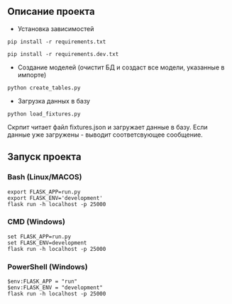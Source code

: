## Описание проекта
- Установка зависимостей
```shell
pip install -r requirements.txt

pip install -r requirements.dev.txt
```

- Создание моделей (очистит БД и создаст все модели, указанные в импорте)
```shell
python create_tables.py
```

- Загрузка данных в базу
```shell
python load_fixtures.py
```
Скрпит читает файл fixtures.json и загружает данные в базу. Если данные уже загружены - выводит соответсвующее сообщение. 

## Запуск проекта

### Bash (Linux/MACOS)
```shell
export FLASK_APP=run.py
export FLASK_ENV='development'
flask run -h localhost -p 25000
```

### CMD (Windows)
```shell
set FLASK_APP=run.py
set FLASK_ENV=development
flask run -h localhost -p 25000
```

### PowerShell (Windows)
```shell
$env:FLASK_APP = "run"
$env:FLASK_ENV = "development"
flask run -h localhost -p 25000
```
